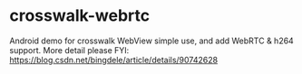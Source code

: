 # crosswalk-webrtc
Android demo for crosswalk WebView simple use, and add WebRTC &amp; h264 support.
More detail please FYI: https://blog.csdn.net/bingdele/article/details/90742628
